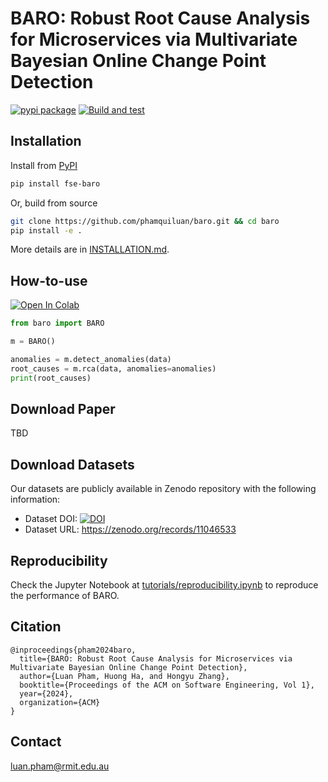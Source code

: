 # BARO: Robust Root Cause Analysis for Microservices via Multivariate Bayesian Online Change Point Detection

[![pypi package](https://img.shields.io/pypi/v/fse-baro.svg)](https://pypi.org/project/fse-baro)
[![Build and test](https://github.com/phamquiluan/baro/actions/workflows/build-and-test.yml/badge.svg?branch=main)](https://github.com/phamquiluan/baro/actions/workflows/build-and-test.yml)


## Installation

Install from [PyPI](https://pypi.org/project/fse-baro)

```bash
pip install fse-baro
```

Or, build from source

```bash
git clone https://github.com/phamquiluan/baro.git && cd baro
pip install -e .
```

More details are in [INSTALLATION.md](INSTALLATION.md).

## How-to-use

[![Open In Colab](https://colab.research.google.com/assets/colab-badge.svg)](https://colab.research.google.com/drive/1znckFNPny9zU0Rlc9_Q99E6h3hsJq764?usp=sharing)


```python
from baro import BARO

m = BARO()

anomalies = m.detect_anomalies(data)
root_causes = m.rca(data, anomalies=anomalies)
print(root_causes)
```

## Download Paper

TBD

## Download Datasets

Our datasets are publicly available in Zenodo repository with the following information:

- Dataset DOI: [![DOI](https://zenodo.org/badge/DOI/10.5281/zenodo.11046533.svg)](https://doi.org/10.5281/zenodo.11046533)
- Dataset URL: https://zenodo.org/records/11046533

## Reproducibility

Check the Jupyter Notebook at [tutorials/reproducibility.ipynb](https://github.com/phamquiluan/baro/blob/main/tutorials/reproducibility.ipynb) to reproduce the performance of BARO.

## Citation

```
@inproceedings{pham2024baro,
  title={BARO: Robust Root Cause Analysis for Microservices via Multivariate Bayesian Online Change Point Detection},
  author={Luan Pham, Huong Ha, and Hongyu Zhang},
  booktitle={Proceedings of the ACM on Software Engineering, Vol 1},
  year={2024},
  organization={ACM}
}
```

## Contact

[luan.pham\@rmit.edu.au](mailto:luan.pham@rmit.edu.au?subject=BARO)
